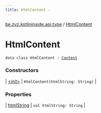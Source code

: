 ```yaml
---
title: HtmlContent - 
---
```


[be.zvz.kotlininside.api.type](../index.html) / [HtmlContent](./index.html)

# HtmlContent

`data class HtmlContent : `[`Content`](../-content.html)

### Constructors

| [&lt;init&gt;](-init-.html) | `HtmlContent(htmlString: String)` |

### Properties

| [htmlString](html-string.html) | `val htmlString: String` |

